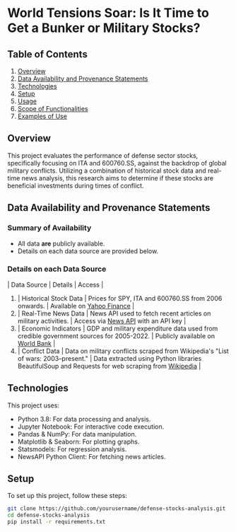 # World Tensions Soar: Is It Time to Get a Bunker or Military Stocks?

## Table of Contents
1. [Overview](#overview)
2. [Data Availability and Provenance Statements](#data-availability-and-provenance-statements)
3. [Technologies](#technologies)
4. [Setup](#setup)
5. [Usage](#usage)
6. [Scope of Functionalities](#scope-of-functionalities)
7. [Examples of Use](#examples-of-use)

## Overview
This project evaluates the performance of defense sector stocks, specifically focusing on ITA and 600760.SS, against the backdrop of global military conflicts. Utilizing a combination of historical stock data and real-time news analysis, this research aims to determine if these stocks are beneficial investments during times of conflict.

## Data Availability and Provenance Statements
### Summary of Availability
- All data **are** publicly available.
- Details on each data source are provided below.

### Details on each Data Source
| Data Source | Details | Access |
1. | Historical Stock Data | Prices for SPY,  ITA and 600760.SS from 2006 onwards. | Available on [Yahoo Finance](https://finance.yahoo.com) |
2. | Real-Time News Data | News API used to fetch recent articles on military activities. | Access via [News API](https://newsapi.org) with an API key |
3. | Economic Indicators | GDP and military expenditure data used from credible government sources for 2005-2022. | Publicly available on [World Bank](https://data.worldbank.org) |
4. | Conflict Data | Data on military conflicts scraped from Wikipedia's "List of wars: 2003–present." | Data extracted using Python libraries BeautifulSoup and Requests for web scraping from [Wikipedia](https://en.wikipedia.org/wiki/List_of_wars:_2003–present) |

## Technologies
This project uses:
- Python 3.8: For data processing and analysis.
- Jupyter Notebook: For interactive code execution.
- Pandas & NumPy: For data manipulation.
- Matplotlib & Seaborn: For plotting graphs.
- Statsmodels: For regression analysis.
- NewsAPI Python Client: For fetching news articles.

## Setup
To set up this project, follow these steps:
```bash
git clone https://github.com/yourusername/defense-stocks-analysis.git
cd defense-stocks-analysis
pip install -r requirements.txt
